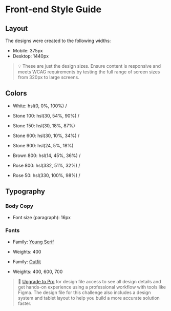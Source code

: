 # Front-end Style Guide

## Layout

The designs were created to the following widths:

- Mobile: 375px
- Desktop: 1440px

> 💡 These are just the design sizes. Ensure content is responsive and meets WCAG requirements by testing the full range of screen sizes from 320px to large screens.

## Colors

- White: hsl(0, 0%, 100%) /

- Stone 100: hsl(30, 54%, 90%) /
- Stone 150: hsl(30, 18%, 87%)
- Stone 600: hsl(30, 10%, 34%) /
- Stone 900: hsl(24, 5%, 18%)

- Brown 800: hsl(14, 45%, 36%) /

- Rose 800: hsl(332, 51%, 32%) /
- Rose 50: hsl(330, 100%, 98%) /

## Typography

### Body Copy

- Font size (paragraph): 16px

### Fonts

- Family: [Young Serif](https://fonts.google.com/specimen/Young+Serif)
- Weights: 400

- Family: [Outfit](https://fonts.google.com/specimen/Outfit)
- Weights: 400, 600, 700

> 💎 [Upgrade to Pro](https://www.frontendmentor.io/pro?ref=style-guide) for design file access to see all design details and get hands-on experience using a professional workflow with tools like Figma. The design file for this challenge also includes a design system and tablet layout to help you build a more accurate solution faster.
